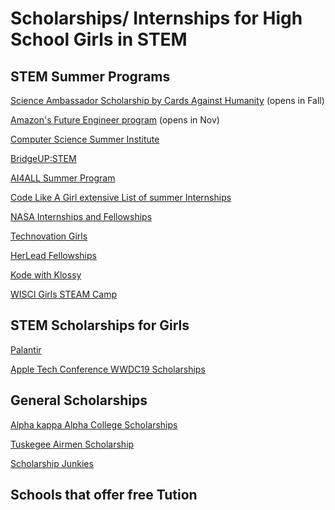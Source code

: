 # Scholarships/ Internships for High School Girls in STEM

## STEM Summer Programs 

[Science Ambassador Scholarship by Cards Against Humanity](https://www.scienceambassadorscholarship.org)  (opens in Fall)

[Amazon's Future Engineer program](https://apply.scholarsapply.org/amazonfutureengineer) (opens in Nov)

[Computer Science Summer Institute](https://buildyourfuture.withgoogle.com/programs/computer-science-summer-institute/#!?detail-content-tabby_activeEl=overview)

[BridgeUP:STEM](https://www.amnh.org/learn-teach/bridgeup-stem)

[AI4ALL Summer Program](http://ai-4-all.org/summer-programs/)

[Code Like A Girl extensive List of summer Internships](https://code.likeagirl.io/a-high-school-students-guide-to-cs-programs-internships-487586031e07)

[NASA Internships and Fellowships](https://intern.nasa.gov/)

[Technovation Girls](https://technovationchallenge.org/)

[HerLead Fellowships](https://herlead.vitalvoices.org/)

[Kode with Klossy](https://www.kodewithklossy.com/program)

[WISCI Girls STEAM Camp](https://www.girlup.org/wisci/#sthash.WYI2uW4D.5ABmj0n8.dpbs)



## STEM Scholarships for Girls

[Palantir](https://www.palantir.com/students/scholarship/wit-north-america/)

[Apple Tech Conference WWDC19 Scholarships](https://developer.apple.com/wwdc19/scholarships/)


## General Scholarships

[Alpha kappa Alpha College Scholarships](https://akaeaf.org/scholarships)

[Tuskegee Airmen Scholarship](https://www.taisf.org/)

[Scholarship Junkies](https://www.scholarshipjunkies.org/)


## Schools that offer free Tution

